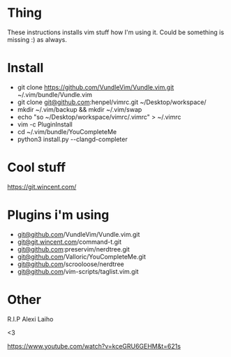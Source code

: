 # Thing

These instructions installs vim stuff how I'm using it.
Could be something is missing :) as always.

 
# Install
 * git clone https://github.com/VundleVim/Vundle.vim.git ~/.vim/bundle/Vundle.vim
 * git clone git@github.com:henpel/vimrc.git ~/Desktop/workspace/
 * mkdir ~/.vim/backup && mkdir ~/.vim/swap
 * echo "so ~/Desktop/workspace/vimrc/.vimrc" > ~/.vimrc
 * vim -c PluginInstall
 * cd ~/.vim/bundle/YouCompleteMe
 * python3 install.py --clangd-completer


# Cool stuff
https://git.wincent.com/

# Plugins i'm using
 * git@github.com/VundleVim/Vundle.vim.git
 * git@git.wincent.com/command-t.git
 * git@github.com:preservim/nerdtree.git
 * git@github.com/Valloric/YouCompleteMe.git
 * git@github.com/scrooloose/nerdtree
 * git@github.com/vim-scripts/taglist.vim.git

# Other
R.I.P Alexi Laiho 

<3

https://www.youtube.com/watch?v=kceGRU6GEHM&t=621s
